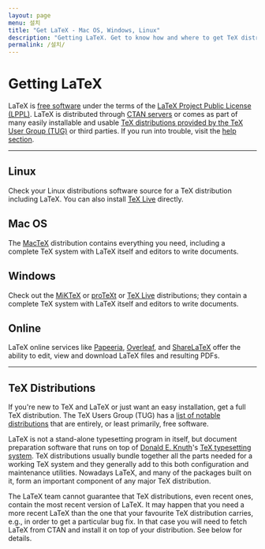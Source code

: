 ```yaml
---
layout: page
menu: 설치
title: "Get LaTeX - Mac OS, Windows, Linux"
description: "Getting LaTeX. Get to know how and where to get TeX distributions for Linux, Mac OS, and Windows containing LaTeX and obtaining LaTeX."
permalink: /설치/
---
```


# Getting LaTeX

LaTeX is <a href="http://www.debian.org/intro/free">free software</a> under the terms of the <a href="{{site.baseurl}}/lppl/">LaTeX Project Public License (LPPL)</a>. LaTeX is distributed through <a href="#ctan">CTAN servers</a> or comes as part of many easily installable and usable <a href="http://www.tug.org/interest.html#free">TeX distributions provided by the TeX User Group (TUG)</a> or third parties. If you run into trouble, visit the <a href="{{site.baseurl}}/help/">help section</a>.
<hr>
<div class="row">
  <div class="col cell1of4">
    <h2><span class="fa fa-linux"></span> Linux</h2>
    <p>Check your Linux distributions software source for a TeX distribution including LaTeX. You can also install <a href="http://www.tug.org/texlive">TeX Live</a> directly.</p>
  </div>
  <div class="col cell1of4">
    <h2><span class="fa fa-apple"></span> Mac OS</h2>
    <p>The <a href="http://www.tug.org/mactex/">MacTeX</a> distribution contains everything you need, including a complete TeX system with LaTeX itself and editors to write documents.</p>
  </div>
  <div class="col cell1of4">
    <h2><span class="fa fa-windows"></span> Windows</h2>
    <p>Check out the <a href="http://miktex.org/">MiKTeX</a> or <a href="http://www.tug.org/protext/">proTeXt</a> or <a href="http://www.tug.org/texlive">TeX Live</a> distributions; they contain a complete TeX system with LaTeX itself and editors to write documents.</p>
  </div>
  <div class="col cell1of4">
    <h2><span class="fa fa-globe"></span> Online</h2>
    <p>LaTeX online services like <a href="http://papeeria.com">Papeeria</a>, <a href="https://www.overleaf.com/">Overleaf</a>, and <a href="https://www.sharelatex.com/">ShareLaTeX</a> offer the ability to edit, view and download LaTeX files and resulting PDFs.</p>
  </div>
  <hr>
</div>

## TeX Distributions
If you're new to TeX and LaTeX or just want an easy installation, get a full TeX distribution. The TeX Users Group (TUG) has a <a href="http://www.tug.org/interest.html#free">list of notable distributions</a> that are entirely, or least primarily, free software.
<div class="row">
  <div class="col cell1of2">
    <p>LaTeX is not a stand-alone typesetting program in itself, but document preparation software that runs on top of <a href="https://en.wikipedia.org/wiki/Donald_Knuth">Donald E. Knuth</a>'s <a href="https://en.wikipedia.org/wiki/TeX">TeX typesetting system</a>. TeX distributions usually bundle together all the parts needed for a working TeX system and they generally add to this both configuration and maintenance utilities. Nowadays LaTeX, and many of the packages built on it, form an important component of any major TeX distribution.</p>
  </div>
  <div class="col cell1of2">
    <p>The LaTeX team cannot guarantee that TeX distributions, even recent ones, contain the most recent version of LaTeX. It may happen that you need a more recent LaTeX than the one that your favourite TeX distribution carries, e.g., in order to get a particular bug fix. In that case you will need to fetch LaTeX from CTAN and install it on top of your distribution. See below for details.</p>
  </div>
</div>
